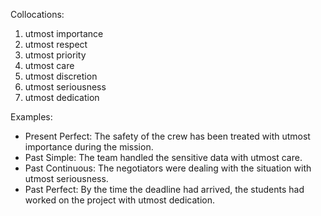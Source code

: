 Collocations:

1. utmost importance
2. utmost respect
3. utmost priority
4. utmost care
5. utmost discretion
6. utmost seriousness
7. utmost dedication

Examples:

- Present Perfect: The safety of the crew has been treated with utmost importance during the mission.
- Past Simple: The team handled the sensitive data with utmost care.
- Past Continuous: The negotiators were dealing with the situation with utmost seriousness.
- Past Perfect: By the time the deadline had arrived, the students had worked on the project with utmost dedication.